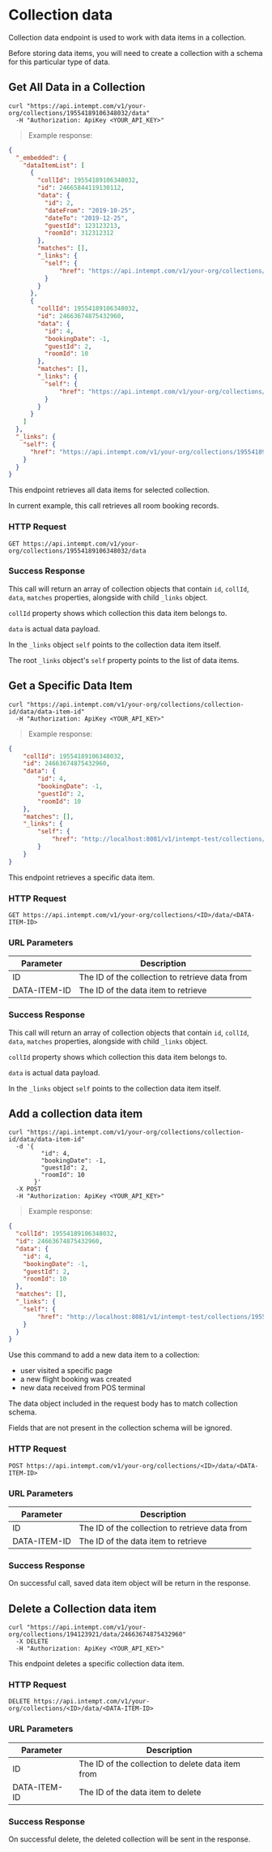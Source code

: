 # Collection data

Collection data endpoint is used to work with data items in a collection.

Before storing data items, you will need to create a collection with a schema for this particular type of data.

## Get All Data in a Collection

```shell
curl "https://api.intempt.com/v1/your-org/collections/19554189106348032/data"
  -H "Authorization: ApiKey <YOUR_API_KEY>"
```

> Example response:

```json
{
  "_embedded": {
    "dataItemList": [
      {
        "collId": 19554189106348032,
        "id": 24665844119130112,
        "data": {
          "id": 2,
          "dateFrom": "2019-10-25",
          "dateTo": "2019-12-25",
          "guestId": 123123213,
          "roomId": 312312312
        },
        "matches": [],
        "_links": {
          "self": {
              "href": "https://api.intempt.com/v1/your-org/collections/19554189106348032/data/24665844119130112"
          }
        }
      },
      {
        "collId": 19554189106348032,
        "id": 24663674875432960,
        "data": {
          "id": 4,
          "bookingDate": -1,
          "guestId": 2,
          "roomId": 10
        },
        "matches": [],
        "_links": {
          "self": {
              "href": "https://api.intempt.com/v1/your-org/collections/19554189106348032/data/24663674875432960"
          }
        }
      }
    ]
  },
  "_links": {
    "self": {
      "href": "https://api.intempt.com/v1/your-org/collections/19554189106348032/data"
    }
  }
}
```

This endpoint retrieves all data items for selected collection.

In current example, this call retrieves all room booking records.

### HTTP Request

`GET https://api.intempt.com/v1/your-org/collections/19554189106348032/data`

### Success Response

This call will return an array of collection objects that contain `id`, `collId`, `data`, `matches` properties, alongside with child `_links` object.

`collId` property shows which collection this data item belongs to.

`data` is actual data payload.

In the `_links` object `self` points to the collection data item itself.

The root `_links` object's `self` property points to the list of data items.

## Get a Specific Data Item

```shell
curl "https://api.intempt.com/v1/your-org/collections/collection-id/data/data-item-id"
  -H "Authorization: ApiKey <YOUR_API_KEY>"
```

> Example response:

```json
{
    "collId": 19554189106348032,
    "id": 24663674875432960,
    "data": {
        "id": 4,
        "bookingDate": -1,
        "guestId": 2,
        "roomId": 10
    },
    "matches": [],
    "_links": {
        "self": {
            "href": "http://localhost:8081/v1/intempt-test/collections/19554189106348032/data/24663674875432960"
        }
    }
}
```

This endpoint retrieves a specific data item.

### HTTP Request

`GET https://api.intempt.com/v1/your-org/collections/<ID>/data/<DATA-ITEM-ID>`

### URL Parameters

Parameter | Description
--------- | -----------
ID | The ID of the collection to retrieve data from
DATA-ITEM-ID | The ID of the data item to retrieve

### Success Response

This call will return an array of collection objects that contain `id`, `collId`, `data`, `matches` properties, alongside with child `_links` object.

`collId` property shows which collection this data item belongs to.

`data` is actual data payload.

In the `_links` object `self` points to the collection data item itself.

## Add a collection data item

```shell
curl "https://api.intempt.com/v1/your-org/collections/collection-id/data/data-item-id"
  -d '{
         "id": 4,
         "bookingDate": -1,
         "guestId": 2,
         "roomId": 10
       }'
  -X POST
  -H "Authorization: ApiKey <YOUR_API_KEY>"
```

> Example response:

```json
{
  "collId": 19554189106348032,
  "id": 24663674875432960,
  "data": {
    "id": 4,
    "bookingDate": -1,
    "guestId": 2,
    "roomId": 10
  },
  "matches": [],
  "_links": {
    "self": {
        "href": "http://localhost:8081/v1/intempt-test/collections/19554189106348032/data/24663674875432960"
    }
  }
}
```

Use this command to add a new data item to a collection: 

- user visited a specific page
- a new flight booking was created
- new data received from POS terminal

The data object included in the request body has to match collection schema.

Fields that are not present in the collection schema will be ignored.

### HTTP Request

`POST https://api.intempt.com/v1/your-org/collections/<ID>/data/<DATA-ITEM-ID>`

### URL Parameters

Parameter | Description
--------- | -----------
ID | The ID of the collection to retrieve data from
DATA-ITEM-ID | The ID of the data item to retrieve

### Success Response

On successful call, saved data item object will be return in the response.


## Delete a Collection data item

```shell
curl "https://api.intempt.com/v1/your-org/collections/194123921/data/24663674875432960"
  -X DELETE
  -H "Authorization: ApiKey <YOUR_API_KEY>"
```

This endpoint deletes a specific collection data item.

### HTTP Request

`DELETE https://api.intempt.com/v1/your-org/collections/<ID>/data/<DATA-ITEM-ID>`

### URL Parameters

Parameter | Description
--------- | -----------
ID | The ID of the collection to delete data item from
DATA-ITEM-ID | The ID of the data item to delete

### Success Response

On successful delete, the deleted collection will be sent in the response.
